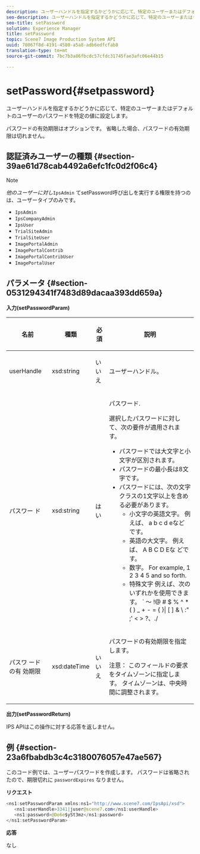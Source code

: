 ```yaml
---
description: ユーザーハンドルを指定するかどうかに応じて、特定のユーザーまたはデフォルトのユーザーのパスワードを特定の値に設定します。
seo-description: ユーザーハンドルを指定するかどうかに応じて、特定のユーザーまたはデフォルトのユーザーのパスワードを特定の値に設定します。
seo-title: setPassword
solution: Experience Manager
title: setPassword
topic: Scene7 Image Production System API
uuid: 78067f8d-4191-4580-a5a8-adb6edfcfab8
translation-type: tm+mt
source-git-commit: 7bc7b3a86fbcdc57cfdc31745fae3afc06e44b15

---
```



# setPassword{#setpassword}

ユーザーハンドルを指定するかどうかに応じて、特定のユーザーまたはデフォルトのユーザーのパスワードを特定の値に設定します。

パスワードの有効期限はオプションです。 省略した場合、パスワードの有効期限は切れません。

## 認証済みユーザーの種類 {#section-39ae61d78cab4492a6efc1fc0d2f06c4}

>[!NOTE]
>
>*他のユーザーに対し*`IpsAdmin` てsetPassword呼び出しを実行する権限を持つのは、ユーザータイプのみです。

* `IpsAdmin`
* `IpsCompanyAdmin`
* `IpsUser`
* `TrialSiteAdmin`
* `TrialSiteUser`
* `ImagePortalAdmin`
* `ImagePortalContrib`
* `ImagePortalContribUser`
* `ImagePortalUser`

## パラメータ {#section-0531294341f7483d89dacaa393dd659a}

**入力(setPasswordParam)**

<table id="table_BF54512811344E0B979C5070354E8048"> 
 <thead> 
  <tr> 
   <th colname="col1" class="entry"> <p>名前 </p> </th> 
   <th colname="col2" class="entry"> <p>種類 </p> </th> 
   <th colname="col3" class="entry"> <p>必須 </p> </th> 
   <th colname="col4" class="entry"> <p>説明 </p> </th> 
  </tr> 
 </thead>
 <tbody> 
  <tr> 
   <td colname="col1"> <p> <span class="codeph"> userHandle <span class="varname"></span></span> </p> </td> 
   <td colname="col2"> <p> <span class="codeph"> xsd:string </span> </p> </td> 
   <td colname="col3"> <p>いいえ </p> </td> 
   <td colname="col4"> <p>ユーザーハンドル。 </p> </td> 
  </tr> 
  <tr> 
   <td colname="col1"> <p> <span class="codeph"> <span class="varname"> パスワー </span> ド </span> </p> </td> 
   <td colname="col2"> <p> <span class="codeph"> xsd:string </span> </p> </td> 
   <td colname="col3"> <p>はい </p> </td> 
   <td colname="col4"> <p>パスワード. </p> <p>選択したパスワードに対して、次の要件が適用されます。 </p> <p> 
     <ul id="ul_E5BE3621127C476788412174584075B3"> 
      <li id="li_0132852AFD774659A0224C450F19418C">パスワードでは大文字と小文字が区別されます。 </li> 
      <li id="li_71224B3A89C8461AB689BAD383EC8CEA">パスワードの最小長は8文字です。 </li> 
      <li id="li_C21B6843EA734D1ABE0580185F775408">パスワードには、次の文字クラスの1文字以上を含める必要があります。 
       <ul id="ul_D5D3911AD6214035BBD2AB8350A459C7"> 
        <li id="li_6E3F084100104F2CBCF130EF8852C7B7">小文字の英語文字。 例えば、 <span class="codeph"> a b c d eなど </span> です。 </li> 
        <li id="li_1FDED8D7348842BC857320D797D41217">英語の大文字。 例えば、 <span class="codeph"> A B C D Eな </span> どです。 </li> 
        <li id="li_C3C4D5412AA749F3B78F37B2B696CF80">数字。 For example, <span class="codeph"> 1 2 3 4 5 </span> and so forth. </li> 
        <li id="li_2730798F26E74B878BEDE510CD06D8DD">特殊文字 例えば、次のいずれかを使用できます。 <span class="codeph"> ` ～ !@ # $ % ^ * ( ) _ + - = { }| [ ] &amp; \ :" ;' &lt; &gt; ?、./ </span> </li> 
       </ul> </li> 
     </ul> </p> </td> 
  </tr> 
  <tr> 
   <td colname="col1"> <p> <span class="codeph"> パスワ <span class="varname"> ードの有 </span> 効期限 </span> </p> </td> 
   <td colname="col2"> <p> <span class="codeph"> xsd:dateTime </span> </p> </td> 
   <td colname="col3"> <p>いいえ </p> </td> 
   <td colname="col4"> <p>パスワードの有効期限を指定します。 <p>注意： このフィールドの要求をタイムゾーンに指定します。 タイムゾーンは、中央時間に調整されます。 </p> </p> </td> 
  </tr> 
 </tbody> 
</table>

**出力(setPasswordReturn)**

IPS APIはこの操作に対する応答を返しません。

## 例 {#section-23a6fbabdb3c4c3180076057e47ae567}

このコード例では、ユーザーパスワードを作成します。 パスワードは省略されたので、期限切れに `passwordExpires` なりません。

**リクエスト**

```java
<ns1:setPasswordParam xmlns:ns1="http://www.scene7.com/IpsApi/xsd">  
   <ns1:userHandle>3341|juser@scene7.com</ns1:userHandle> 
   <ns1:password>@Do6e$ySt3mz</ns1:password> 
</ns1:setPasswordParam>
```

**応答**

なし
